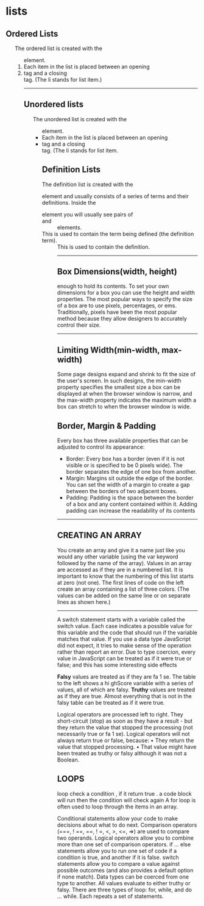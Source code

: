 # lists
## Ordered Lists
<ol>
The ordered list is created with 
the <ol> element.
<li>
Each item in the list is placed 
between an opening <li> tag 
and a closing </li> tag. (The li
stands for list item.)

----
## Unordered lists
<ul>
The unordered list is created 
with the <ul> element.
<li>
Each item in the list is placed 
between an opening <li> tag 
and a closing </li> tag. (The li
stands for list item.

## Definition Lists
<dl>
The definition list is created with 
the <dl> element and usually 
consists of a series of terms and 
their definitions.
Inside the <dl> element you will 
usually see pairs of <dt> and 
<dd> elements.
<dt>
This is used to contain the term 
being defined (the definition 
term).
<dd>
This is used to contain the 
definition.

----
##  Box Dimensions(width, height)
enough to hold its contents. To 
set your own dimensions for a 
box you can use the height and 
width properties.
The most popular ways to 
specify the size of a box are 
to use pixels, percentages, or 
ems. Traditionally, pixels have 
been the most popular method 
because they allow designers to 
accurately control their size.

---
## Limiting Width(min-width, max-width)
Some page designs expand and 
shrink to fit the size of the user's 
screen. In such designs, the 
min-width property specifies 
the smallest size a box can be 
displayed at when the browser 
window is narrow, and the 
max-width property indicates 
the maximum width a box can 
stretch to when the browser 
window is wide.

## Border, Margin & Padding
Every box has three available properties that 
can be adjusted to control its appearance:
- Border:
Every box has a border (even if 
it is not visible or is specified to 
be 0 pixels wide). The border 
separates the edge of one box 
from another.
- Margin:
Margins sit outside the edge 
of the border. You can set the 
width of a margin to create a 
gap between the borders of two 
adjacent boxes.
- Padding:
Padding is the space between 
the border of a box and any 
content contained within it. 
Adding padding can increase the 
readability of its contents

---
## CREATING AN ARRAY
You create an array and give it
a name just like you would any
other variable (using the var
keyword followed by the name of
the array).
Values in an array are accessed as if they are in
a numbered list. It is important to know that the
numbering of this list starts at zero (not one). 
The first lines of code on the left
create an array containing a list
of three colors. (The values can
be added on the same line or on
separate lines as shown here.) 

--------
A switch statement starts with a
variable called the switch value.
Each case indicates a possible
value for this variable and the
code that should run if the
variable matches that value. 
If you use a data type JavaScript did not expect,
it tries to make sense of the operation rather
than report an error. 
Due to type coercion, every value in JavaScript
can be treated as if it were true or false; and
this has some interesting side effects

**Falsy** values are treated as if they
are fa 1 se. The table to the left
shows a hi ghScore variable with
a series of values, all of which
are falsy. 
**Truthy** values are treated as if
they are true. Almost everything
that is not in the falsy table can
be treated as if it were true.

Logical operators are processed left to right.
They short-circuit (stop) as soon as they have a
result - but they return the value that stopped
the processing (not necessarily true or fa 1 se). 
Logical operators will not always
return true or false, because:
• They return the value that
stopped processing.
• That value might have been
treated as truthy or falsy
although it was not a Boolean. 

## LOOPS
loop check  a condition , if it return true . a code block will run then the condition will check again
A for loop is often used to loop through the items in an array. 
  
Conditional statements allow your code to make
decisions about what to do next.
Comparison operators (===, ! ==, ==, ! =, <, >, <=, =>)
are used to compare two operands.
Logical operators allow you to combine more than one
set of comparison operators.
if ... else statements allow you to run one set of code
if a condition is true, and another if it is false.
switch statements allow you to compare a value
against possible outcomes (and also provides a default
option if none match).
Data types can be coerced from one type to another.
All values evaluate to either truthy or falsy.
There are three types of loop: for, while, and
do ... while. Each repeats a set of statements.   